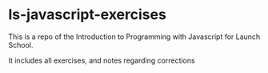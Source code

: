 # ls-javascript-exercises

This is a repo of the Introduction to Programming with Javascript for Launch School. 

It includes all exercises, and notes regarding corrections